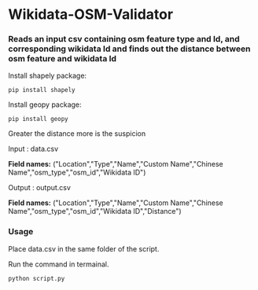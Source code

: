 # Wikidata-OSM-Validator

### Reads an input csv containing osm feature type and Id, and corresponding wikidata Id and finds out the distance between osm feature and wikidata Id

Install shapely package:

```pip install shapely```

Install geopy package:

```pip install geopy```


Greater the distance  more is the suspicion

Input : data.csv 

**Field names:** ("Location","Type","Name","Custom Name","Chinese Name","osm_type","osm_id","Wikidata ID")

Output : output.csv

**Field names:** ("Location","Type","Name","Custom Name","Chinese Name","osm_type","osm_id","Wikidata ID","Distance")

### Usage
Place data.csv in the same folder of the script.

Run the command in termainal.

`python script.py`
